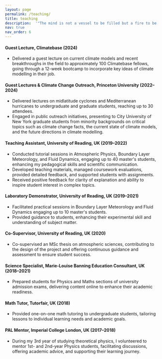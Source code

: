 ```yaml
---
layout: page
permalink: /teaching/
title: teaching
description:  '"The mind is not a vessel to be filled but a fire to be kindled." - Plutarch'
nav: true
nav_order: 6
---
```


#### Guest Lecture, Climatebase (2024)
- Delivered a guest lecture on current climate models and recent breakthroughs in the field to approximately 100 Climatebase fellows, going through a 12-week bootcamp to incorporate key ideas of climate modelling in their job.

#### Guest Lectures & Climate Change Outreach, Princeton University (2022–2024)
- Delivered lectures on midlatitude cyclones and Mediterranean hurricanes to undergraduate and graduate students, reaching up to 30 attendees.
- Engaged in public outreach initiatives, presenting to City University of New York graduate students from minority backgrounds on critical topics such as climate change facts, the current state of climate models, and the future directions in climate modelling.

#### Teaching Assistant, University of Reading, UK (2019–2022)
- Conducted tutorial sessions in Atmospheric Physics, Boundary Layer Meteorology, and Fluid Dynamics, engaging up to 40 master's students, enhancing my pedagogical skills and scientific communication.
- Developed teaching materials, managed coursework evaluations, provided detailed feedback, and supported students with assignments.
- Received positive feedback for clarity of explanation and ability to inspire student interest in complex topics.

#### Laboratory Demonstrator, University of Reading, UK (2019–2021)
- Facilitated practical sessions in Boundary Layer Meteorology and Fluid Dynamics engaging up to 10 master's students.
- Provided guidance to students, enhancing their experimental skill and understanding of subject matter.

#### Co-Supervisor, University of Reading, UK (2020)
- Co-supervised an MSc thesis on atmospheric sciences, contributing to the design of the project and offering continuous guidance and assessment to ensure student success.

#### Science Specialist, Marie-Louise Banning Education Consultant, UK (2018–2021)
- Prepared students for Physics and Maths sections of university admission exams, delivering content online to enhance their academic readiness.

#### Math Tutor, Tutorfair, UK (2018)
- Provided one-on-one math tutoring to undergraduate students, tailoring lessons to individual learning needs and academic goals.

#### PAL Mentor, Imperial College London, UK (2017–2018)
- During my 3rd year of studying theoretical physics, I volunteered to mentor 1st- and 2nd-year Physics students, facilitating discussions, offering academic advice, and supporting their learning journey.

